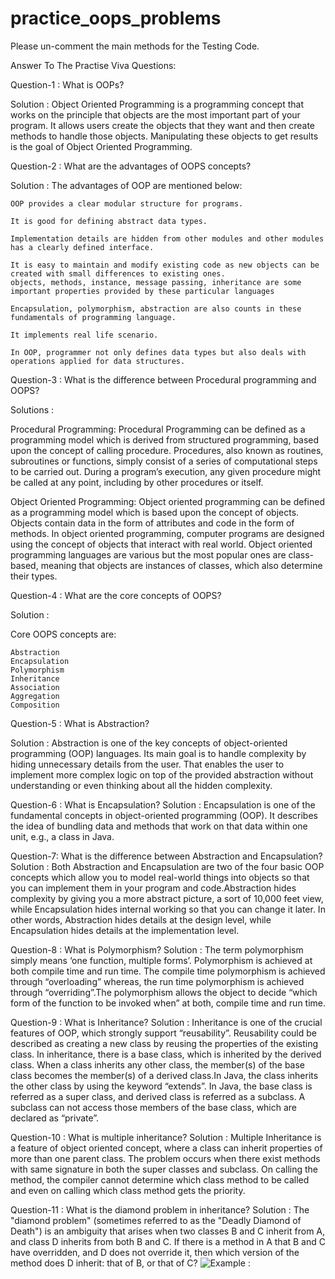 # practice_oops_problems
Please un-comment the main methods for the Testing Code.


Answer To The Practise Viva Questions:

Question-1 : What is OOPs?

Solution : Object Oriented Programming is a programming concept that works on the principle that objects are the most important part of your program. It allows users create the objects that they want and then create methods to handle those objects. Manipulating these objects to get results is the goal of Object Oriented Programming.

Question-2 : What are the advantages of OOPS concepts?

Solution : The advantages of OOP are mentioned below:

    OOP provides a clear modular structure for programs.
    
    It is good for defining abstract data types.
    
    Implementation details are hidden from other modules and other modules has a clearly defined interface.
    
    It is easy to maintain and modify existing code as new objects can be created with small differences to existing ones.
    objects, methods, instance, message passing, inheritance are some important properties provided by these particular languages
    
    Encapsulation, polymorphism, abstraction are also counts in these fundamentals of programming language.
    
    It implements real life scenario.
    
    In OOP, programmer not only defines data types but also deals with operations applied for data structures.
    
Question-3 : What is the difference between Procedural programming and OOPS?

Solutions :

Procedural Programming:
Procedural Programming can be defined as a programming model which is derived from structured programming, based upon the concept of calling procedure. Procedures, also known as routines, subroutines or functions, simply consist of a series of computational steps to be carried out. During a program’s execution, any given procedure might be called at any point, including by other procedures or itself.

Object Oriented Programming:
Object oriented programming can be defined as a programming model which is based upon the concept of objects. Objects contain data in the form of attributes and code in the form of methods. In object oriented programming, computer programs are designed using the concept of objects that interact with real world. Object oriented programming languages are various but the most popular ones are class-based, meaning that objects are instances of classes, which also determine their types.

Question-4 : What are the core concepts of OOPS?

Solution : 

Core OOPS concepts are:

    Abstraction
    Encapsulation
    Polymorphism
    Inheritance
    Association
    Aggregation
    Composition
    
Question-5 : What is Abstraction?

Solution : Abstraction is one of the key concepts of object-oriented programming (OOP) languages. Its main goal is to handle complexity by hiding unnecessary details from the user. That enables the user to implement more complex logic on top of the provided abstraction without understanding or even thinking about all the hidden complexity.

Question-6 : What is Encapsulation?
Solution : Encapsulation is one of the fundamental concepts in object-oriented programming (OOP). It describes the idea of bundling data and methods that work on that data within one unit, e.g., a class in Java.

Question-7:  What is the difference between Abstraction and Encapsulation?
Solution : Both Abstraction and Encapsulation are two of the four basic OOP concepts which allow you to model real-world things into objects so that you can implement them in your program and code.Abstraction hides complexity by giving you a more abstract picture, a sort of 10,000 feet view, while Encapsulation hides internal working so that you can change it later. In other words, Abstraction hides details at the design level, while Encapsulation hides details at the implementation level.

Question-8 : What is Polymorphism?
Solution : The term polymorphism simply means ‘one function, multiple forms’. Polymorphism is achieved at both compile time and run time. The compile time polymorphism is achieved through “overloading” whereas, the run time polymorphism is achieved through “overriding”.The polymorphism allows the object to decide “which form of the function to be invoked when” at both, compile time and run time.

Question-9 : What is Inheritance?
Solution : Inheritance is one of the crucial features of OOP, which strongly support “reusability”. Reusability could be described as creating a new class by reusing the properties of the existing class. In inheritance, there is a base class, which is inherited by the derived class. When a class inherits any other class, the member(s) of the base class becomes the member(s) of a derived class.In Java, the class inherits the other class by using the keyword “extends”. In Java, the base class is referred as a super class, and derived class is referred as a subclass. A subclass can not access those members of the base class, which are declared as “private”.

Question-10 : What is multiple inheritance?
Solution : Multiple Inheritance is a feature of object oriented concept, where a class can inherit properties of more than one parent class. The problem occurs when there exist methods with same signature in both the super classes and subclass. On calling the method, the compiler cannot determine which class method to be called and even on calling which class method gets the priority. 

Question-11 : What is the diamond problem in inheritance?
Solution : The "diamond problem" (sometimes referred to as the "Deadly Diamond of Death") is an ambiguity that arises when two classes B and C inherit from A, and class D inherits from both B and C. If there is a method in A that B and C have overridden, and D does not override it, then which version of the method does D inherit: that of B, or that of C? 
![Example : ](https://upload.wikimedia.org/wikipedia/commons/thumb/8/8e/Diamond_inheritance.svg/220px-Diamond_inheritance.svg.png)







